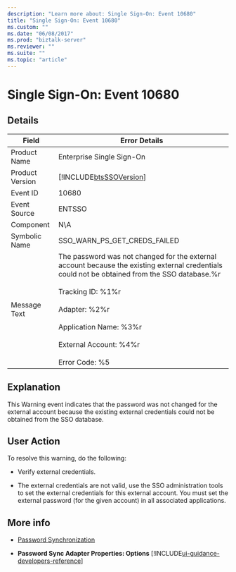 ```yaml
---
description: "Learn more about: Single Sign-On: Event 10680"
title: "Single Sign-On: Event 10680"
ms.custom: ""
ms.date: "06/08/2017"
ms.prod: "biztalk-server"
ms.reviewer: ""
ms.suite: ""
ms.topic: "article"
---
```

# Single Sign-On: Event 10680
## Details  

| Field | Error Details |
|-----------------|---------------------------------------------------------------------------------------------------------------------------------------------------------------------------------------------------------------------------------------------------------------------------------------------------------|
|  Product Name   |                                                                                                                                        Enterprise Single Sign-On                                                                                                                                        |
| Product Version |                                                                                                                       [!INCLUDE[btsSSOVersion](../includes/btsssoversion-md.md)]                                                                                                                        |
|    Event ID     |                                                                                                                                                  10680                                                                                                                                                  |
|  Event Source   |                                                                                                                                                 ENTSSO                                                                                                                                                  |
|    Component    |                                                                                                                                                   N\A                                                                                                                                                   |
|  Symbolic Name  |                                                                                                                                      SSO_WARN_PS_GET_CREDS_FAILED                                                                                                                                       |
|  Message Text   | The password was not changed for the external account because the existing external credentials could not be obtained from the SSO database.%r<br /><br /> Tracking ID: %1%r<br /><br /> Adapter: %2%r<br /><br /> Application Name: %3%r<br /><br /> External Account: %4%r<br /><br /> Error Code: %5 |

## Explanation  
 This Warning event indicates that the password was not changed for the external account because the existing external credentials could not be obtained from the SSO database.  

## User Action  
 To resolve this warning, do the following:  

-   Verify external credentials.  

-   The external credentials are not valid, use the SSO administration tools to set the external credentials for this external account. You must set the external password (for the given account) in all associated applications.  

## More info

- [Password Synchronization](../core/password-synchronization2.md)  

- **Password Sync Adapter Properties: Options** [!INCLUDE[ui-guidance-developers-reference](../includes/ui-guidance-developers-reference.md)]
